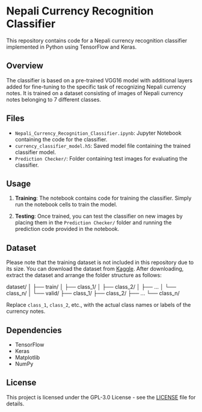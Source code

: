 # Nepali Currency Recognition Classifier

This repository contains code for a Nepali currency recognition classifier implemented in Python using TensorFlow and Keras.

## Overview

The classifier is based on a pre-trained VGG16 model with additional layers added for fine-tuning to the specific task of recognizing Nepali currency notes. It is trained on a dataset consisting of images of Nepali currency notes belonging to 7 different classes.

## Files

- `Nepali_Currency_Recognition_Classifier.ipynb`: Jupyter Notebook containing the code for the classifier.
- `currency_classifier_model.h5`: Saved model file containing the trained classifier model.
- `Prediction Checker/`: Folder containing test images for evaluating the classifier.

## Usage

1. **Training**: The notebook contains code for training the classifier. Simply run the notebook cells to train the model.

2. **Testing**: Once trained, you can test the classifier on new images by placing them in the `Prediction Checker/` folder and running the prediction code provided in the notebook.

## Dataset

Please note that the training dataset is not included in this repository due to its size. You can download the dataset from [Kaggle](https://www.kaggle.com/datasets/gauravneupane/nepali-rupees-collection). After downloading, extract the dataset and arrange the folder structure as follows:

dataset/
│
├── train/
│ ├── class_1/
│ ├── class_2/
│ ├── ...
│ └── class_n/
│
└── valid/
├── class_1/
├── class_2/
├── ...
└── class_n/


Replace `class_1`, `class_2`, etc., with the actual class names or labels of the currency notes.

## Dependencies

- TensorFlow
- Keras
- Matplotlib
- NumPy

## License

This project is licensed under the GPL-3.0 License - see the [LICENSE](LICENSE) file for details.

